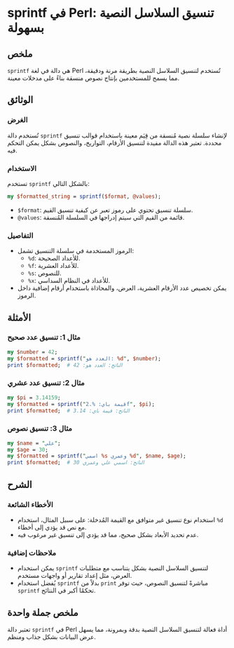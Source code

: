 <!--
Meta Description: # sprintf في Perl: تنسيق السلاسل النصية بسهولة ## ملخص `sprintf` هي دالة في لغة Perl تُستخدم لتنسيق السلاسل النصية بطريقة مرنة ودقيقة، مما يسمح للمستخ...
Meta Keywords: sprintf, تنسيق, perl, formatted, لتنسيق
-->

# sprintf في Perl: تنسيق السلاسل النصية بسهولة

## ملخص
`sprintf` هي دالة في لغة Perl تُستخدم لتنسيق السلاسل النصية بطريقة مرنة ودقيقة، مما يسمح للمستخدمين بإنتاج نصوص منسقة بناءً على مدخلات معينة.

## الوثائق
### الغرض
تُستخدم دالة `sprintf` لإنشاء سلسلة نصية مُنسقة من قِيَم معينة باستخدام قوالب تنسيق محددة. تعتبر هذه الدالة مفيدة لتنسيق الأرقام، التواريخ، والنصوص بشكل يمكن التحكم فيه.

### الاستخدام
تستخدم `sprintf` بالشكل التالي:
```perl
my $formatted_string = sprintf($format, @values);
```
- `$format`: سلسلة تنسيق تحتوي على رموز تعبر عن كيفية تنسيق القيم.
- `@values`: قائمة من القيم التي سيتم إدراجها في السلسلة المُنسقة.

### التفاصيل
- الرموز المستخدمة في سلسلة التنسيق تشمل:
  - `%d`: للأعداد الصحيحة.
  - `%f`: للأعداد العشرية.
  - `%s`: للنصوص.
  - `%x`: للأعداد في النظام السداسي.
- يمكن تخصيص عدد الأرقام العشرية، العرض، والمحاذاة باستخدام أرقام إضافية داخل الرموز.

## الأمثلة
### مثال 1: تنسيق عدد صحيح
```perl
my $number = 42;
my $formatted = sprintf("العدد هو: %d", $number);
print $formatted;  # الناتج: العدد هو: 42
```

### مثال 2: تنسيق عدد عشري
```perl
my $pi = 3.14159;
my $formatted = sprintf("قيمة باي: %.2f", $pi);
print $formatted;  # الناتج: قيمة باي: 3.14
```

### مثال 3: تنسيق نصوص
```perl
my $name = "علي";
my $age = 30;
my $formatted = sprintf("اسمي %s وعمري %d", $name, $age);
print $formatted;  # الناتج: اسمي علي وعمري 30
```

## الشرح
### الأخطاء الشائعة
- استخدام نوع تنسيق غير متوافق مع القيمة المُدخلة: على سبيل المثال، استخدام `%d` مع نص قد يؤدي إلى أخطاء.
- عدم تحديد الأبعاد بشكل صحيح، مما قد يؤدي إلى تنسيق غير مرغوب فيه.

### ملاحظات إضافية
- يمكن استخدام `sprintf` لتنسيق السلاسل النصية بشكل يتناسب مع متطلبات العرض، مثل إعداد تقارير أو واجهات مستخدم.
- يُفضل استخدام `sprintf` بدلاً من `print` مباشرةً لتنسيق النصوص، حيث توفر `sprintf` تحكمًا أكبر في النتائج.

## ملخص جملة واحدة
تعتبر دالة `sprintf` في Perl أداة فعالة لتنسيق السلاسل النصية بدقة وبمرونة، مما يسهل عرض البيانات بشكل جذاب ومنظم.